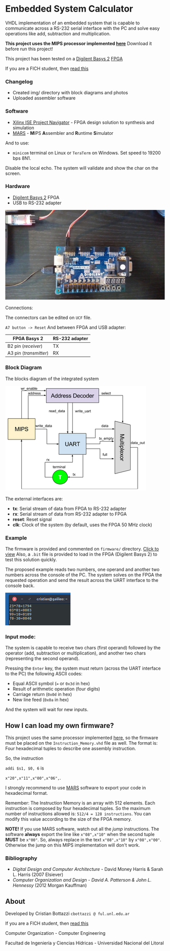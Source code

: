 # Embedded System Calculator
VHDL implementation of an embedded system that is capable to communicate across a RS-232 serial interface with the PC and solve easy operations like add, subtraction and multiplication.

**This project uses the MIPS processor implemented [here][mips]** Download it before run this project!

This project has been tested on a [Digilent Basys 2][digilent] [FPGA]

If you are a FICH student, then [read this][fich]


### Changelog

  - Created img/ directory with block diagrams and photos
  - Uploaded assembler software

### Software

* [Xilinx ISE Project Navigator][Xilinx] - FPGA design solution to synthesis and simulation
* [MARS] - **M**IPS **A**ssembler and **R**untime **S**imulator

And to use:

* `minicom` terminal on Linux or `TeraTerm` on Windows. Set speed to 19200 bps 8N1.

Disable the local echo. The system will validate and show the char on the screen.

### Hardware
* [Digilent Basys 2][digilent] FPGA
* USB to RS-232 adapter

![Photo of connections](https://github.com/cristian1604/EmbeddedMips/blob/master/img/fpga.jpg)

Connections:

The connectors can be edited on `UCF` file.

`A7 button -> Reset`
And between FPGA and USB adapter:

| FPGA Basys 2 | RS-232 adapter |
| ------ | ------ |
| B2 pin (*receiver*) | TX |
| A3 pin (*transmitter*) | RX |


### Block Diagram
The blocks diagram of the integrated system

![Blocks diagram](https://github.com/cristian1604/EmbeddedMips/blob/master/img/scheme1.jpg)


The external interfaces are:

  - **tx**: Serial stream of data from FPGA to RS-232 adapter
  - **rx**: Serial stream of data from RS-232 adapter to FPGA
  - **reset**: Reset signal
  - **clk**: Clock of the system (by default, uses the FPGA 50 MHz clock)

### Example

The firmware is provided and commented on `firmware/` directory. [Click to view][firmware]
Also, a `.bit` file is provided to load in the FPGA (Digilent Basys 2) to test this solution quickly.

The proposed example reads two numbers, one operand and another two numbers across the console of the PC.
The system solves on the FPGA the requested operation and send the result across the UART interface to the console back.

![Block diagram](https://github.com/cristian1604/EmbeddedMips/blob/master/img/example.jpeg)


### Input mode:
The system is capable to receive two chars (first operand) followed by the operator (add, subtraction or multiplication), and another two chars (representing the second operand).

Pressing the `Enter` key, the system must return (across the UART interface to the PC) the following ASCII codes:
  - Equal ASCII symbol (`=` or `0x3d` in hex)
  - Result of arithmetic operation (four digits)
  - Carriage return (`0x0d` in hex)
  - New line feed (`0x0a` in hex)

And the system will wait for new inputs.


How I can load my own firmware?
----
This project uses the same processor implemented [here][mips], so the firmware must be placed on the `Instruction_Memory.vhd` file as well. The format is: Four hexadecimal tuples to describe one assembly instruction.

So, the instruction

`addi $s1, $0, 6` is 

`x"20",x"11",x"00",x"06",`.

I strongly recommend to use [MARS] software to export your code in hexadecimal format.

Remember: The Instruction Memory is an array with 512 elements. Each instruction is composed by four hexadecimal tuples. So the maximum number of instructions allowed is: `512/4 = 128 instructions`. You can modify this value according to the size of the FPGA memory.


**NOTE!** If you use MARS software, watch out all the *jump* instructions. The software **always** export the line like
`x"08",x"10"` when the second tuple **MUST** be `x"00"`.
So, always replace in the text `x"08",x"10"` by `x"08",x"00"`.
Otherwise the jump on this MIPS implementation will don't work.


### Bibliography
  - *Digital Design and Computer Architecture* - David Money Harris & Sarah L. Harris (2007 Elsiever)
  - *Computer Organization and Design - David A. Patterson & John L. Hennessy* (2012 Morgan Kauffman)


About
----
Developed by Cristian Bottazzi  `cbottazzi @ ful.unl.edu.ar`

If you are a FICH student, then [read this][fich]

Computer Organization - Computer Engineering

Facultad de Ingeniería y Ciencias Hídricas - Universidad Nacional del Litoral


[//]: # (These are reference links used in the body of this note and get stripped out when the markdown processor does its job. There is no need to format nicely because it shouldn't be seen. Thanks SO - http://stackoverflow.com/questions/4823468/store-comments-in-markdown-syntax)


   [digilent]: <https://reference.digilentinc.com/_media/basys2:basys2_rm.pdf>
   [fpga]: <https://en.wikipedia.org/wiki/Field-programmable_gate_array>
   [xilinx]: <https://www.xilinx.com/products/design-tools/ise-design-suite/ise-webpack.html>
   [mars]: <http://courses.missouristate.edu/kenvollmar/mars/>
   [fich]: <http://github.com/cristian1604/mips/blob/master/img/FICH_note.md>
   [mips]: <http://github.com/cristian1604/mips>
   [firmware]: <https://github.com/cristian1604/EmbeddedMips/blob/master/firmware>
